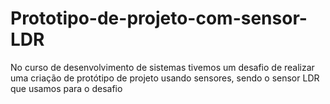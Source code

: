 # Prototipo-de-projeto-com-sensor-LDR

No curso de desenvolvimento de sistemas tivemos um desafio de realizar uma criação de protótipo de projeto usando sensores, sendo o sensor LDR que usamos para o desafio
